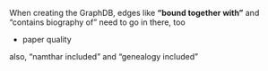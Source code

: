 
When creating the GraphDB, edges like **“bound together with”** and “contains biography of” need to go in there, too

* paper quality

also, “namthar included” and “genealogy included”
